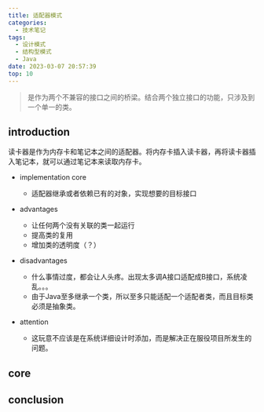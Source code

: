 ```yaml
---
title: 适配器模式
categories:
  - 技术笔记
tags:
  - 设计模式
  - 结构型模式
  - Java
date: 2023-03-07 20:57:39
top: 10
---
```


>是作为两个不兼容的接口之间的桥梁。结合两个独立接口的功能，只涉及到一个单一的类。


## introduction
读卡器是作为内存卡和笔记本之间的适配器。将内存卡插入读卡器，再将读卡器插入笔记本，就可以通过笔记本来读取内存卡。

- implementation core
  - 适配器继承或者依赖已有的对象，实现想要的目标接口

- advantages
  - 让任何两个没有关联的类一起运行
  - 提高类的复用
  - 增加类的透明度（？）

- disadvantages
  - 什么事情过度，都会让人头疼。出现太多调A接口适配成B接口，系统凌乱。。。
  - 由于Java至多继承一个类，所以至多只能适配一个适配者类，而且目标类必须是抽象类。

- attention
  - 这玩意不应该是在系统详细设计时添加，而是解决正在服役项目所发生的问题。

## core


## conclusion
